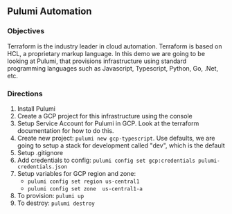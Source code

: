 ## Pulumi Automation

### Objectives
Terraform is the industry leader in cloud automation.  Terraform is based on HCL, a 
proprietary markup language.  In this demo we are going to be looking at Pulumi, that provisions infrastructure using standard programming languages such as Javascript, Typescript, Python, Go, .Net, etc.

### Directions

1. Install Pulumi
2. Create a GCP project for this infrastructure using the console
3. Setup Service Account for Pulumi in GCP. Look at the terraform documentation for how to do this.
4. Create new project: `pulumi new gcp-typescript`.  Use defaults, we are going to setup a stack for development called "dev", which is the default
5. Setup .gitignore
6. Add credentials to config: `pulumi config set gcp:credentials pulumi-credentials.json`
7. Setup variables for GCP region and zone:
    - `pulumi config set region us-central1`
    - `pulumi config set zone  us-central1-a`
8. To provision:  `pulumi up`
9. To destroy:  `pulumi destroy`